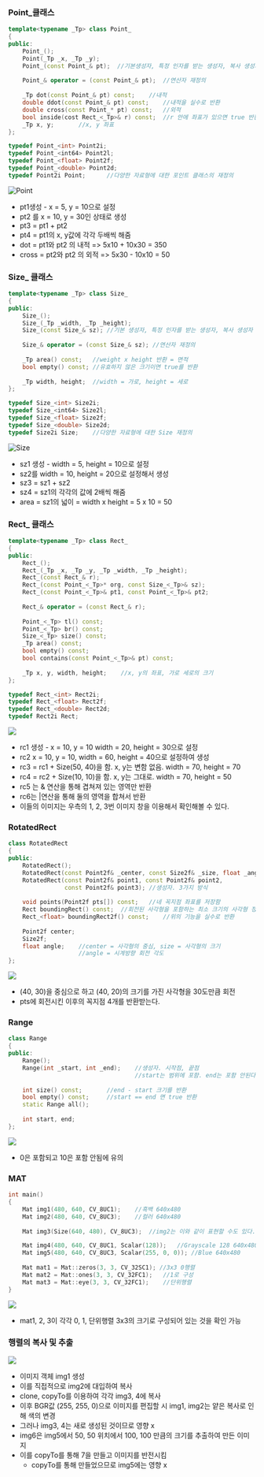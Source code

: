 ### Point_클래스

```c++
template<typename _Tp> class Point_
{
public:
    Point_();
    Point(_Tp _x, _Tp _y);
    Point_(const Point_& pt);  //기본생성자, 특정 인자를 받는 생성자, 복사 생성자
    
    Point_& operator = (const Point_& pt);	//연산자 재정의
    
    _Tp dot(const Point_& pt) const;	//내적
    double ddot(const Point_& pt) const;	//내적을 실수로 반환
    double cross(const Point_* pt) const;	//외적
    bool inside(cost Rect_<_Tp>& r) const;	//r 안에 좌표가 있으면 true 반환
    _Tp x, y;		//x, y 좌표
};

typedef Point_<int> Point2i;
typedef Point_<int64> Point2l;
typedef Point_<float> Point2f;
typedef Point_<double> Point2d;
typedef Point2i Point;		//다양한 자료형에 대한 포인트 클래스의 재정의
```

![Point](./Point.png)

- pt1생성 - x = 5, y = 10으로 설정
- pt2 를 x = 10, y = 30인 상태로 생성
- pt3 = pt1 + pt2
- pt4 = pt1의 x, y값에 각각 두배씩 해줌
- dot = pt1와 pt2 의 내적 => 5x10 + 10x30 = 350
- cross = pt2와 pt2 의 외적 => 5x30 - 10x10 = 50

### Size_ 클래스

```c++
template<typename _Tp> class Size_
{
public:
    Size_();
    Size_(_Tp _width, _Tp _height);
    Size_(const Size_& sz);	//기본 생성자, 특정 인자를 받는 생성자, 복사 생성자
    
    Size_& operator = (const Size_& sz); //연산자 재정의
    
    _Tp area() const;	//weight x height 반환 = 면적
    bool empty() const;	//유효하지 않은 크기이면 true를 반환
    
    _Tp width, height;	//width = 가로, height = 세로
};

typedef Size_<int> Size2i;
typedef Size_<int64> Size2l;
typedef Size_<float> Size2f;
typedef Size_<double> Size2d;
typedef Size2i Size;	//다양한 자료형에 대한 Size 재정의
```

![Size](./Size.png)

- sz1 생성 - width = 5, height = 10으로 설정
- sz2를 width = 10, height = 20으로 설정해서 생성
- sz3 = sz1 + sz2
- sz4 = sz1의 각각의 값에 2배씩 해줌
- area = sz1의 넓이 = width x height = 5 x 10 = 50

### Rect_ 클래스

```c++
template<typename _Tp> class Rect_
{
public:
    Rect_();
    Rect_(_Tp _x, _Tp _y, _Tp _width, _Tp _height);
    Rect_(const Rect_& r);
    Rect_(const Point_<_Tp>* org, const Size_<_Tp>& sz);
    Rect_(const Point_<_Tp>& pt1, const Point_<_Tp>& pt2;
          
    Rect_& operator = (const Rect_& r);
          
    Point_<_Tp> tl() const;
    Point_<_Tp> br() const;
    Size_<_Tp> size() const;
    _Tp area() const;
    bool empty() const;
    bool contains(const Point_<_Tp>& pt) const;
    
    _Tp x, y, width, height;	//x, y의 좌표, 가로 세로의 크기
};

typedef Rect_<int> Rect2i;          
typedef Rect_<float> Rect2f;
typedef Rect_<double> Rect2d;          
typedef Rect2i Rect;  
```

![](./Rect.png)

- rc1 생성 - x = 10, y = 10 width = 20, height = 30으로 설정
- rc2 x = 10, y = 10, width = 60, height = 40으로 설정하여 생성
- rc3 = rc1 + Size(50, 40)을 함. x, y는 변함 없음. width = 70, height = 70
- rc4 = rc2 + Size(10, 10)을 함. x, y는 그대로. width = 70, height = 50
- rc5 는 & 연산을 통해 겹쳐져 있는 영역만 반환
- rc6는 |연산을 통해 둘의 영역을 합쳐서 반환
- 이들의 이미지는 우측의 1, 2, 3번 이미지 창을 이용해서 확인해볼 수 있다.

### RotatedRect

```c++
class RotatedRect
{
public:
    RotatedRect();
    RotatedRect(const Point2f& _center, const Size2f& _size, float _angle);
    RotatedRect(const Point2f& point1, const Point2f& point2, 
                const Point2f& point3);	//생성자. 3가지 방식
    
    void points(Point2f pts[]) const;	//네 꼭지점 좌표를 저장함
    Rect boundingRect() const;	//회전된 사각형을 포함하는 최소 크기의 사각형 정보-정수
    Rect_<float> boundingRect2f() const;	//위의 기능을 실수로 반환
    
    Point2f center;
    Size2f;
    float angle;	//center = 사각형의 중심, size = 사각형의 크기
    				//angle = 시계방향 회전 각도
};
```

![](./RotatedRect.png)

- (40, 30)을 중심으로 하고 (40, 20)의 크기를 가진 사각형을 30도만큼 회전
- pts에 회전시킨 이후의 꼭지점 4개를 반환받는다.

### Range

```c++
class Range
{
public:
    Range();
    Range(int _start, int _end);	//생성자. 시작점, 끝점 
    								//start는 범위에 포함. end는 포함 안된다.
    
    int size() const;		//end - start 크기를 반환
    bool empty() const;		//start == end 면 true 반환
    static Range all();
    
    int start, end;
};
```

![](./Range.png)

- 0은 포함되고 10은 포함 안됨에 유의

### MAT

```c++
int main()
{
	Mat img1(480, 640, CV_8UC1);	//흑백 640x480
    Mat img2(480, 640, CV_8UC3);	//컬러 640x480
    
    Mat img3(Size(640, 480), CV_8UC3);	//img2는 이와 같이 표현할 수도 있다.

    Mat img4(480, 640, CV_8UC1, Scalar(128));	//Grayscale 128 640x480
    Mat img5(480, 640, CV_8UC3, Scalar(255, 0, 0));	//Blue 640x480
        
    Mat mat1 = Mat::zeros(3, 3, CV_32SC1); //3x3 0행렬
    Mat mat2 = Mat::ones(3, 3, CV_32FC1);	//1로 구성
    Mat mat3 = Mat::eye(3, 3, CV_32FC1);	//단위행렬
}
```

![](./Mat.png)

- mat1, 2, 3이 각각 0, 1, 단위행렬 3x3의 크기로 구성되어 있는 것을 확인 가능

### 행렬의 복사 및 추출

![](./CopyAndExtract.png)

- 이미지 객체 img1 생성
- 이를 직접적으로 img2에 대입하여 복사
- clone, copyTo를 이용하여 각각 img3, 4에 복사
- 이후 BGR값 (255, 255, 0)으로 이미지를 편집할 시 img1, img2는 얕은 복사로 인해 색의 변경
- 그러나 img3, 4는 새로 생성된 것이므로 영향 x
- img6은 img5에서 50, 50 위치에서 100, 100 만큼의 크기를 추출하여 만든 이미지
- 이를 copyTo를 통해 7을 만들고 이미지를 반전시킴
  - copyTo를 통해 만들었으므로 img5에는 영향 x
